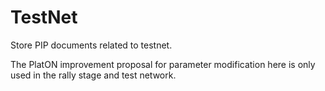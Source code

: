 # TestNet

 Store PIP documents related to testnet.  

 The PlatON improvement proposal for parameter modification here is only used in the rally stage and test network. 

